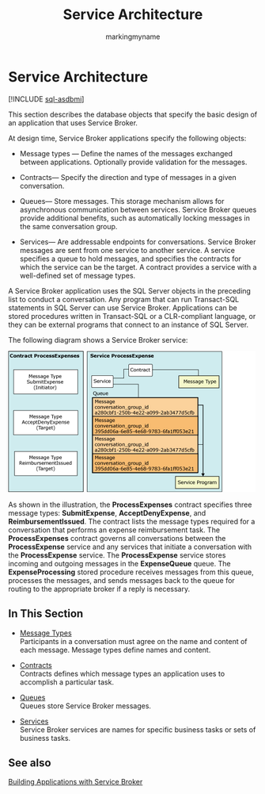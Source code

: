 ﻿---
title: Service Architecture
description: "This section describes the database objects that specify the basic design of an application that uses Service Broker."
ms.prod: sql
ms.technology: configuration
ms.topic: conceptual
author: markingmyname
ms.author: maghan
ms.reviewer: mikeray
ms.date: "03/30/2022"
---

# Service Architecture

[!INCLUDE [sql-asdbmi](../../includes/applies-to-version/sql-asdbmi.md)]

This section describes the database objects that specify the basic design of an application that uses Service Broker.

At design time, Service Broker applications specify the following objects:

  - Message types — Define the names of the messages exchanged between applications. Optionally provide validation for the messages.

  - Contracts— Specify the direction and type of messages in a given conversation.

  - Queues— Store messages. This storage mechanism allows for asynchronous communication between services. Service Broker queues provide additional benefits, such as automatically locking messages in the same conversation group.

  - Services— Are addressable endpoints for conversations. Service Broker messages are sent from one service to another service. A service specifies a queue to hold messages, and specifies the contracts for which the service can be the target. A contract provides a service with a well-defined set of message types.

A Service Broker application uses the SQL Server objects in the preceding list to conduct a conversation. Any program that can run Transact-SQL statements in SQL Server can use Service Broker. Applications can be stored procedures written in Transact-SQL or a CLR-compliant language, or they can be external programs that connect to an instance of SQL Server.

The following diagram shows a Service Broker service:

![Relationship of Service Broker objects](media/broker02.gif "Relationship of Service Broker objects")

As shown in the illustration, the **ProcessExpenses** contract specifies three message types: **SubmitExpense**, **AcceptDenyExpense**, and **ReimbursementIssued**. The contract lists the message types required for a conversation that performs an expense reimbursement task. The **ProcessExpenses** contract governs all conversations between the **ProcessExpense** service and any services that initiate a conversation with the **ProcessExpense** service. The **ProcessExpense** service stores incoming and outgoing messages in the **ExpenseQueue** queue. The **ExpenseProcessing** stored procedure receives messages from this queue, processes the messages, and sends messages back to the queue for routing to the appropriate broker if a reply is necessary.

## In This Section
  - [Message Types](message-types.md)  
    Participants in a conversation must agree on the name and content of each message. Message types define names and content.

  - [Contracts](contracts.md)  
    Contracts defines which message types an application uses to accomplish a particular task.

  - [Queues](queues.md)  
    Queues store Service Broker messages.

  - [Services](services.md)  
    Service Broker services are names for specific business tasks or sets of business tasks.

## See also
[Building Applications with Service Broker](building-applications-with-service-broker.md)

